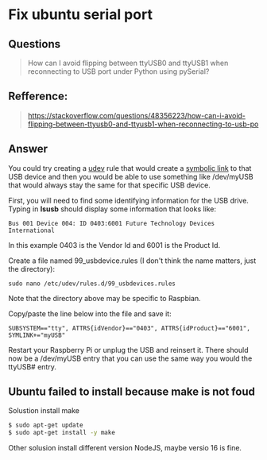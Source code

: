 # Fix ubuntu serial port
## Questions
> How can I avoid flipping between ttyUSB0 and ttyUSB1 when reconnecting to USB port under Python using pySerial?

## Refference: 
> https://stackoverflow.com/questions/48356223/how-can-i-avoid-flipping-between-ttyusb0-and-ttyusb1-when-reconnecting-to-usb-po

## Answer
You could try creating a [udev](https://en.wikipedia.org/wiki/Udev) rule that would create a [symbolic link](https://en.wikipedia.org/wiki/Symbolic_link) to that USB device and then you would be able to use something like /dev/myUSB that would always stay the same for that specific USB device.

First, you will need to find some identifying information for the USB drive. Typing in **lsusb** should display some information that looks like:
```
Bus 001 Device 004: ID 0403:6001 Future Technology Devices International
```
In this example 0403 is the Vendor Id and 6001 is the Product Id.

Create a file named 99_usbdevice.rules (I don't think the name matters, just the directory):
```
sudo nano /etc/udev/rules.d/99_usbdevices.rules
```
Note that the directory above may be specific to Raspbian.

Copy/paste the line below into the file and save it:

```
SUBSYSTEM=="tty", ATTRS{idVendor}=="0403", ATTRS{idProduct}=="6001", SYMLINK+="myUSB"
```
Restart your Raspberry Pi or unplug the USB and reinsert it. There should now be a /dev/myUSB entry that you can use the same way you would the ttyUSB# entry.

## Ubuntu failed to install because make is not foud
Solustion install make
```sh
$ sudo apt-get update
$ sudo apt-get install -y make
```
Other solusion install different version NodeJS, maybe versio 16 is fine.
